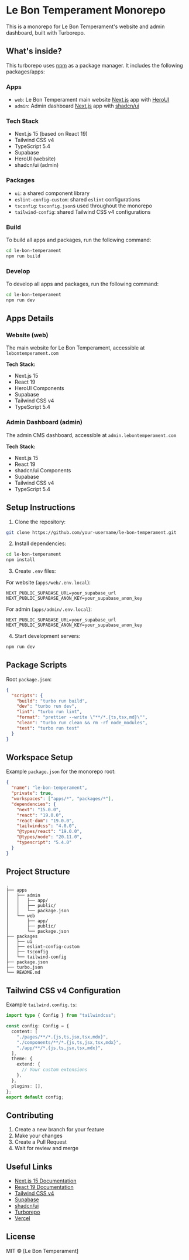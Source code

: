 # Le Bon Temperament Monorepo

This is a monorepo for Le Bon Temperament's website and admin dashboard, built with Turborepo.

## What's inside?

This turborepo uses [npm](https://www.npmjs.com/) as a package manager. It includes the following packages/apps:

### Apps

- `web`: Le Bon Temperament main website [Next.js](https://nextjs.org) app with [HeroUI](https://heroui.com)
- `admin`: Admin dashboard [Next.js](https://nextjs.org) app with [shadcn/ui](https://ui.shadcn.com)

### Tech Stack

- Next.js 15 (based on React 19)
- Tailwind CSS v4
- TypeScript 5.4
- Supabase
- HeroUI (website)
- shadcn/ui (admin)

### Packages

- `ui`: a shared component library
- `eslint-config-custom`: shared `eslint` configurations
- `tsconfig`: `tsconfig.json`s used throughout the monorepo
- `tailwind-config`: shared Tailwind CSS v4 configurations

### Build

To build all apps and packages, run the following command:

```bash
cd le-bon-temperament
npm run build
```

### Develop

To develop all apps and packages, run the following command:

```bash
cd le-bon-temperament
npm run dev
```

## Apps Details

### Website (web)

The main website for Le Bon Temperament, accessible at `lebontemperament.com`

**Tech Stack:**

- Next.js 15
- React 19
- HeroUI Components
- Supabase
- Tailwind CSS v4
- TypeScript 5.4

### Admin Dashboard (admin)

The admin CMS dashboard, accessible at `admin.lebontemperament.com`

**Tech Stack:**

- Next.js 15
- React 19
- shadcn/ui Components
- Supabase
- Tailwind CSS v4
- TypeScript 5.4

## Setup Instructions

1. Clone the repository:

```bash
git clone https://github.com/your-username/le-bon-temperament.git
```

2. Install dependencies:

```bash
cd le-bon-temperament
npm install
```

3. Create `.env` files:

For website (`apps/web/.env.local`):

```env
NEXT_PUBLIC_SUPABASE_URL=your_supabase_url
NEXT_PUBLIC_SUPABASE_ANON_KEY=your_supabase_anon_key
```

For admin (`apps/admin/.env.local`):

```env
NEXT_PUBLIC_SUPABASE_URL=your_supabase_url
NEXT_PUBLIC_SUPABASE_ANON_KEY=your_supabase_anon_key
```

4. Start development servers:

```bash
npm run dev
```

## Package Scripts

Root `package.json`:

```json
{
  "scripts": {
    "build": "turbo run build",
    "dev": "turbo run dev",
    "lint": "turbo run lint",
    "format": "prettier --write \"**/*.{ts,tsx,md}\"",
    "clean": "turbo run clean && rm -rf node_modules",
    "test": "turbo run test"
  }
}
```

## Workspace Setup

Example `package.json` for the monorepo root:

```json
{
  "name": "le-bon-temperament",
  "private": true,
  "workspaces": ["apps/*", "packages/*"],
  "dependencies": {
    "next": "15.0.0",
    "react": "19.0.0",
    "react-dom": "19.0.0",
    "tailwindcss": "4.0.0",
    "@types/react": "19.0.0",
    "@types/node": "20.11.0",
    "typescript": "5.4.0"
  }
}
```

## Project Structure

```
.
├── apps
│   ├── admin
│   │   ├── app/
│   │   ├── public/
│   │   └── package.json
│   └── web
│       ├── app/
│       ├── public/
│       └── package.json
├── packages
│   ├── ui
│   ├── eslint-config-custom
│   ├── tsconfig
│   └── tailwind-config
├── package.json
├── turbo.json
└── README.md
```

## Tailwind CSS v4 Configuration

Example `tailwind.config.ts`:

```typescript
import type { Config } from "tailwindcss";

const config: Config = {
  content: [
    "./pages/**/*.{js,ts,jsx,tsx,mdx}",
    "./components/**/*.{js,ts,jsx,tsx,mdx}",
    "./app/**/*.{js,ts,jsx,tsx,mdx}",
  ],
  theme: {
    extend: {
      // Your custom extensions
    },
  },
  plugins: [],
};
export default config;
```

## Contributing

1. Create a new branch for your feature
2. Make your changes
3. Create a Pull Request
4. Wait for review and merge

## Useful Links

- [Next.js 15 Documentation](https://nextjs.org)
- [React 19 Documentation](https://react.dev)
- [Tailwind CSS v4](https://tailwindcss.com)
- [Supabase](https://supabase.com)
- [shadcn/ui](https://ui.shadcn.com)
- [Turborepo](https://turbo.build/repo)
- [Vercel](https://vercel.com)

## License

MIT © [Le Bon Temperament]
